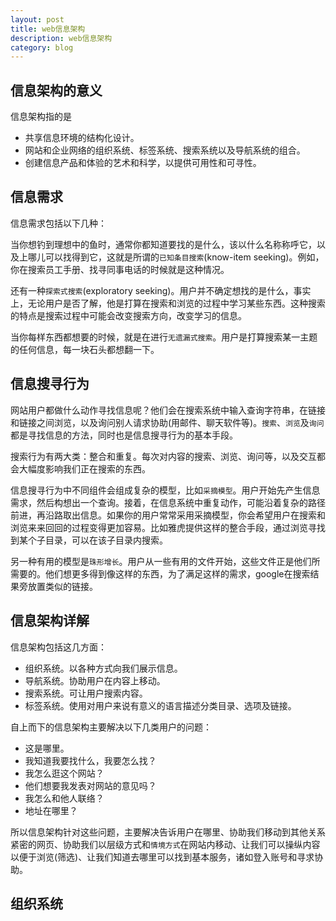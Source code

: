 ```yaml
---
layout: post
title: web信息架构
description: web信息架构
category: blog
---
```


信息架构的意义
-
信息架构指的是

* 共享信息环境的结构化设计。
* 网站和企业网络的组织系统、标签系统、搜索系统以及导航系统的组合。
* 创建信息产品和体验的艺术和科学，以提供可用性和可寻性。

信息需求
-
信息需求包括以下几种：

当你想钓到理想中的鱼时，通常你都知道要找的是什么，该以什么名称称呼它，以及上哪儿可以找得到它，这就是所谓的`已知条目搜索`(know-item seeking)。例如，你在搜索员工手册、找寻同事电话的时候就是这种情况。

还有一种`探索式搜索`(exploratory seeking)。用户并不确定想找的是什么，事实上，无论用户是否了解，他是打算在搜索和浏览的过程中学习某些东西。这种搜索的特点是搜索过程中可能会改变搜索方向，改变学习的信息。

当你每样东西都想要的时候，就是在进行`无遗漏式搜索`。用户是打算搜索某一主题的任何信息，每一块石头都想翻一下。

信息搜寻行为
-
网站用户都做什么动作寻找信息呢？他们会在搜索系统中输入查询字符串，在链接和链接之间浏览，以及询问别人请求协助(用邮件、聊天软件等)。`搜索`、`浏览`及`询问`都是寻找信息的方法，同时也是信息搜寻行为的基本手段。

搜索行为有两大类：整合和重复。每次对内容的搜索、浏览、询问等，以及交互都会大幅度影响我们正在搜索的东西。

信息搜寻行为中不同组件会组成复杂的模型，比如`采摘模型`。用户开始先产生信息需求，然后构想出一个查询。接着，在信息系统中重复动作，可能沿着复杂的路径前进，再沿路取出信息。如果你的用户常常采用采摘模型，你会希望用户在搜索和浏览来来回回的过程变得更加容易。比如雅虎提供这样的整合手段，通过浏览寻找到某个子目录，可以在该子目录内搜索。

另一种有用的模型是`珠形增长`。用户从一些有用的文件开始，这些文件正是他们所需要的。他们想更多得到像这样的东西，为了满足这样的需求，google在搜索结果旁放置类似的链接。

信息架构详解
-
信息架构包括这几方面：

* 组织系统。以各种方式向我们展示信息。
* 导航系统。协助用户在内容上移动。
* 搜索系统。可让用户搜索内容。
* 标签系统。使用对用户来说有意义的语言描述分类目录、选项及链接。

自上而下的信息架构主要解决以下几类用户的问题：

* 这是哪里。
* 我知道我要找什么，我要怎么找？
* 我怎么逛这个网站？
* 他们想要我发表对网站的意见吗？
* 我怎么和他人联络？
* 地址在哪里？

所以信息架构针对这些问题，主要解决告诉用户在哪里、协助我们移动到其他关系紧密的网页、协助我们以层级方式和`情境方式`在网站内移动、让我们可以操纵内容以便于浏览(筛选)、让我们知道去哪里可以找到基本服务，诸如登入账号和寻求协助。

组织系统
-



